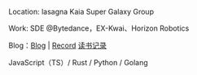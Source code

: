 Location: lasagna Kaia Super Galaxy Group

Work: SDE @Bytedance，EX-Kwai、Horizon Robotics

Blog：[Blog](https://github.com/srtian/Blog) | [Record](https://github.com/srtian/Record)  [读书记录](https://www.notion.so/a55c12708dbe42969b7052a6fe9f35c2)

JavaScript（TS）/ Rust / Python / Golang
